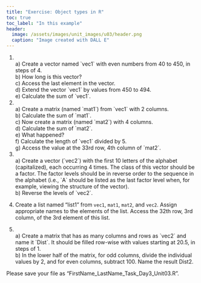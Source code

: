 ```yaml
---
title: "Exercise: Object types in R"
toc: true
toc_label: "In this example"
header:
  image: /assets/images/unit_images/u03/header.png
  caption: "Image created with DALL E"
---
```


1. <br/>
   a) Create a vector named `vec1` with even numbers from 40 to 450, in steps of 4.<br/>
   b) How long is this vector? <br/>
   c) Access the last element in the vector. <br/>
   d) Extend the vector `vec1` by values from 450 to 494.<br/>
   e) Calculate the sum of `vec1`.

2. <br/>
   a) Create a matrix (named `mat1`) from `vec1` with 2 columns.<br/>
   b) Calculate the sum of `mat1`.<br/>
   c) Now create a matrix (named `mat2`) with 4 columns.<br/>
   d) Calculate the sum of `mat2`.<br/>
   e) What happened?<br/>
   f) Calculate the length of `vec1` divided by 5.<br/>
   g) Access the value at the 33rd row, 4th column of `mat2`.

3. <br/>
   a) Create a vector (`vec2`) with the first 10 letters of the alphabet (capitalized), each occurring 4 times. The class of this vector should be a factor. The factor levels should be in reverse order to the sequence in the alphabet (i.e., `A` should be listed as the last factor level when, for example, viewing the structure of the vector).<br/>
   b) Reverse the levels of `vec2`.

4. Create a list named “list1” from `vec1`, `mat1`, `mat2`, and `vec2`. Assign appropriate names to the elements of the list. Access the 32th row, 3rd column, of the 3rd element of this list.

5. <br/>
    a) Create a matrix that has as many columns and rows as `vec2` and name it `Dist`. It should be filled row-wise with values starting at 20.5, in steps of 1.<br/>
    b) In the lower half of the matrix, for odd columns, divide the individual values by 2, and for even columns, subtract 100. Name the result Dist2.

Please save your file as “FirstName_LastName_Task_Day3_Unit03.R”.
